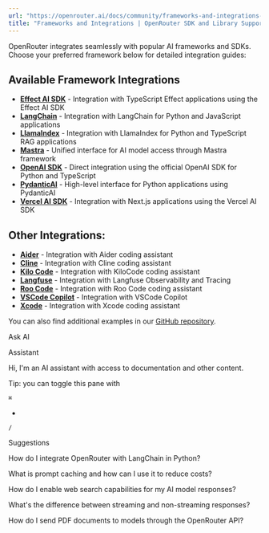 ```yaml
---
url: "https://openrouter.ai/docs/community/frameworks-and-integrations-overview"
title: "Frameworks and Integrations | OpenRouter SDK and Library Support | OpenRouter | Documentation"
---
```


OpenRouter integrates seamlessly with popular AI frameworks and SDKs. Choose your preferred framework below for detailed integration guides:

## Available Framework Integrations

- **[Effect AI SDK](https://openrouter.ai/docs/community/effect-ai-sdk)** \- Integration with TypeScript Effect applications using the Effect AI SDK
- **[LangChain](https://openrouter.ai/docs/community/lang-chain)** \- Integration with LangChain for Python and JavaScript applications
- **[LlamaIndex](https://developers.llamaindex.ai/python/framework-api-reference/llms/openrouter/)** \- Integration with LlamaIndex for Python and TypeScript RAG applications
- **[Mastra](https://openrouter.ai/docs/community/mastra)** \- Unified interface for AI model access through Mastra framework
- **[OpenAI SDK](https://openrouter.ai/docs/community/open-ai-sdk)** \- Direct integration using the official OpenAI SDK for Python and TypeScript
- **[PydanticAI](https://openrouter.ai/docs/community/pydantic-ai)** \- High-level interface for Python applications using PydanticAI
- **[Vercel AI SDK](https://openrouter.ai/docs/community/vercel-ai-sdk)** \- Integration with Next.js applications using the Vercel AI SDK

## Other Integrations:

- **[Aider](https://aider.chat/docs/llms/openrouter.html)** \- Integration with Aider coding assistant
- **[Cline](https://docs.cline.bot/provider-config/openrouter)** \- Integration with Cline coding assistant
- **[Kilo Code](https://kilocode.ai/docs/providers/openrouter)** \- Integration with KiloCode coding assistant
- **[Langfuse](https://openrouter.ai/docs/community/langfuse)** \- Integration with Langfuse Observability and Tracing
- **[Roo Code](https://docs.roocode.com/providers/openrouter?_highlight=openrouter)** \- Integration with Roo Code coding assistant
- **[VSCode Copilot](https://code.visualstudio.com/docs/copilot/customization/language-models#_bring-your-own-language-model-key)** \- Integration with VSCode Copilot
- **[Xcode](https://openrouter.ai/docs/community/xcode)** \- Integration with Xcode coding assistant

You can also find additional examples in our [GitHub repository](https://github.com/OpenRouterTeam/openrouter-examples).

Ask AI

Assistant

Hi, I'm an AI assistant with access to documentation and other content.

Tip: you can toggle this pane with

`⌘`

+

`/`

Suggestions

How do I integrate OpenRouter with LangChain in Python?

What is prompt caching and how can I use it to reduce costs?

How do I enable web search capabilities for my AI model responses?

What's the difference between streaming and non-streaming responses?

How do I send PDF documents to models through the OpenRouter API?